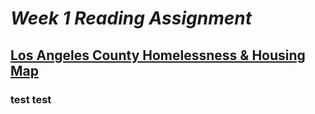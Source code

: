 # ***Week 1 Reading Assignment***
## [Los Angeles County Homelessness & Housing Map](https://storymaps.arcgis.com/stories/400d7b75f18747c4ae1ad22d662781a3) 
### test test
